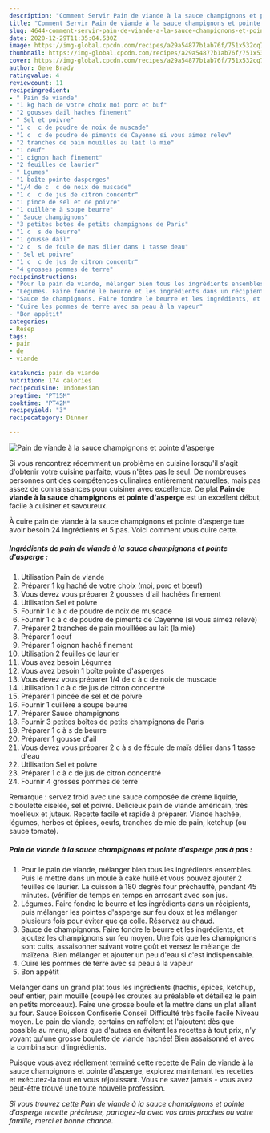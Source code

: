 ```yaml
---
description: "Comment Servir Pain de viande à la sauce champignons et pointe d&amp;#39;asperge"
title: "Comment Servir Pain de viande à la sauce champignons et pointe d&amp;#39;asperge"
slug: 4644-comment-servir-pain-de-viande-a-la-sauce-champignons-et-pointe-d-and-39-asperge
date: 2020-12-29T11:35:04.530Z
image: https://img-global.cpcdn.com/recipes/a29a54877b1ab76f/751x532cq70/pain-de-viande-a-la-sauce-champignons-et-pointe-dasperge-photo-principale-de-la-recette.jpg
thumbnail: https://img-global.cpcdn.com/recipes/a29a54877b1ab76f/751x532cq70/pain-de-viande-a-la-sauce-champignons-et-pointe-dasperge-photo-principale-de-la-recette.jpg
cover: https://img-global.cpcdn.com/recipes/a29a54877b1ab76f/751x532cq70/pain-de-viande-a-la-sauce-champignons-et-pointe-dasperge-photo-principale-de-la-recette.jpg
author: Gene Brady
ratingvalue: 4
reviewcount: 11
recipeingredient:
- " Pain de viande"
- "1 kg hach de votre choix moi porc et buf"
- "2 gousses dail haches finement"
- " Sel et poivre"
- "1 c  c de poudre de noix de muscade"
- "1 c  c de poudre de piments de Cayenne si vous aimez relev"
- "2 tranches de pain mouilles au lait la mie"
- "1 oeuf"
- "1 oignon hach finement"
- "2 feuilles de laurier"
- " Lgumes"
- "1 boîte pointe dasperges"
- "1/4 de c  c de noix de muscade"
- "1 c  c de jus de citron concentr"
- "1 pince de sel et de poivre"
- "1 cuillère à soupe beurre"
- " Sauce champignons"
- "3 petites botes de petits champignons de Paris"
- "1 c  s de beurre"
- "1 gousse dail"
- "2 c  s de fcule de mas dlier dans 1 tasse deau"
- " Sel et poivre"
- "1 c  c de jus de citron concentr"
- "4 grosses pommes de terre"
recipeinstructions:
- "Pour le pain de viande, mélanger bien tous les ingrédients ensembles. Puis le mettre dans un moule à cake huilé et vous pouvez ajouter 2 feuilles de laurier. La cuisson à 180 degrés four préchauffé, pendant 45 minutes. (vérifier de temps en temps en arrosant avec son jus."
- "Légumes. Faire fondre le beurre et les ingrédients dans un récipients, puis mélanger les pointes d&#39;asperge sur feu doux et les mélanger plusieurs fois pour éviter que ça colle. Réservez au chaud."
- "Sauce de champignons. Faire fondre le beurre et les ingrédients, et ajoutez les champignons sur feu moyen. Une fois que les champignons sont cuits, assaisonner suivant votre goût et versez le mélange de maïzena. Bien mélanger et ajouter un peu d&#39;eau si c&#39;est indispensable."
- "Cuire les pommes de terre avec sa peau à la vapeur"
- "Bon appétit"
categories:
- Resep
tags:
- pain
- de
- viande

katakunci: pain de viande 
nutrition: 174 calories
recipecuisine: Indonesian
preptime: "PT15M"
cooktime: "PT42M"
recipeyield: "3"
recipecategory: Dinner

---
```



![Pain de viande à la sauce champignons et pointe d&#39;asperge](https://img-global.cpcdn.com/recipes/a29a54877b1ab76f/751x532cq70/pain-de-viande-a-la-sauce-champignons-et-pointe-dasperge-photo-principale-de-la-recette.jpg)

Si vous rencontrez récemment un problème en cuisine lorsqu'il s'agit d'obtenir votre cuisine parfaite, vous n'êtes pas le seul. De nombreuses personnes ont des compétences culinaires entièrement naturelles, mais pas assez de connaissances pour cuisiner avec excellence. Ce plat <strong> Pain de viande à la sauce champignons et pointe d&#39;asperge </strong> est un excellent début, facile à cuisiner et savoureux.

<!--inarticleads1-->

À cuire pain de viande à la sauce champignons et pointe d&#39;asperge tue avoir besoin 24 Ingrédients et 5 pas. Voici comment vous cuire cette.

##### Ingrédients de pain de viande à la sauce champignons et pointe d&#39;asperge :

1. Utilisation  Pain de viande
1. Préparer 1 kg haché de votre choix (moi, porc et bœuf)
1. Vous devez vous préparer 2 gousses d&#39;ail hachées finement
1. Utilisation  Sel et poivre
1. Fournir 1 c à c de poudre de noix de muscade
1. Fournir 1 c à c de poudre de piments de Cayenne (si vous aimez relevé)
1. Préparer 2 tranches de pain mouillées au lait (la mie)
1. Préparer 1 oeuf
1. Préparer 1 oignon haché finement
1. Utilisation 2 feuilles de laurier
1. Vous avez besoin  Légumes
1. Vous avez besoin 1 boîte pointe d&#39;asperges
1. Vous devez vous préparer 1/4 de c à c de noix de muscade
1. Utilisation 1 c à c de jus de citron concentré
1. Préparer 1 pincée de sel et de poivre
1. Fournir 1 cuillère à soupe beurre
1. Préparer  Sauce champignons
1. Fournir 3 petites boîtes de petits champignons de Paris
1. Préparer 1 c à s de beurre
1. Préparer 1 gousse d&#39;ail
1. Vous devez vous préparer 2 c à s de fécule de maïs délier dans 1 tasse d&#39;eau
1. Utilisation  Sel et poivre
1. Préparer 1 c à c de jus de citron concentré
1. Fournir 4 grosses pommes de terre


Remarque : servez froid avec une sauce composée de crème liquide, ciboulette ciselée, sel et poivre. Délicieux pain de viande américain, très moelleux et juteux. Recette facile et rapide à préparer. Viande hachée, légumes, herbes et épices, oeufs, tranches de mie de pain, ketchup (ou sauce tomate). 

<!--inarticleads2-->

##### Pain de viande à la sauce champignons et pointe d&#39;asperge pas à pas :

1. Pour le pain de viande, mélanger bien tous les ingrédients ensembles. Puis le mettre dans un moule à cake huilé et vous pouvez ajouter 2 feuilles de laurier. La cuisson à 180 degrés four préchauffé, pendant 45 minutes. (vérifier de temps en temps en arrosant avec son jus.
1. Légumes. Faire fondre le beurre et les ingrédients dans un récipients, puis mélanger les pointes d&#39;asperge sur feu doux et les mélanger plusieurs fois pour éviter que ça colle. Réservez au chaud.
1. Sauce de champignons. Faire fondre le beurre et les ingrédients, et ajoutez les champignons sur feu moyen. Une fois que les champignons sont cuits, assaisonner suivant votre goût et versez le mélange de maïzena. Bien mélanger et ajouter un peu d&#39;eau si c&#39;est indispensable.
1. Cuire les pommes de terre avec sa peau à la vapeur
1. Bon appétit


Mélanger dans un grand plat tous les ingrédients (hachis, epices, ketchup, oeuf entier, pain mouillé (coupé les croutes au préalable et détaillez le pain en petits morceaux). Faire une grosse boule et la mettre dans un plat allant au four. Sauce Boisson Confiserie Conseil Difficulté très facile facile Niveau moyen. Le pain de viande, certains en raffolent et l&#39;ajoutent dès que possible au menu, alors que d&#39;autres en évitent les recettes à tout prix, n&#39;y voyant qu&#39;une grosse boulette de viande hachée! Bien assaisonné et avec la combinaison d&#39;ingrédients. 

<!--inarticleads1-->

<p>
Puisque vous avez réellement terminé cette recette de Pain de viande à la sauce champignons et pointe d&#39;asperge, explorez maintenant les recettes et exécutez-la tout en vous réjouissant. Vous ne savez jamais - vous avez peut-être trouvé une toute nouvelle profession.
</p>

<p>
<i>Si vous trouvez cette Pain de viande à la sauce champignons et pointe d&#39;asperge recette précieuse, partagez-la avec vos amis proches ou votre famille, merci et bonne chance.</i>
</p>
